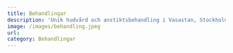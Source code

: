 ```yaml
---
title: Behandlingar
description: 'Unik hudvård och anstiktsbehandling i Vasastan, Stockholm.'
image: /images/behandling.jpeg
url:
category: Behandlingar
---
```


